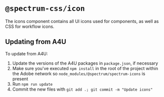 # `@spectrum-css/icon`

The icons component contains all UI icons used for components, as well as CSS for workflow icons.

## Updating from A4U

To update from A4U:

1. Update the versions of the A4U packages in `package.json`, if necessary
1. Make sure you've executed `npm install` in the root of the project within the Adobe network so `node_modules/@spectrum/spectrum-icons` is present
1. Run `npm run update`
1. Commit the new files with `git add .; git commit -m "Update icons"`
